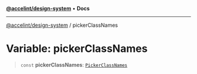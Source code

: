 [**@accelint/design-system**](../README.md) • **Docs**

***

[@accelint/design-system](../README.md) / pickerClassNames

# Variable: pickerClassNames

> `const` **pickerClassNames**: [`PickerClassNames`](../type-aliases/PickerClassNames.md)
